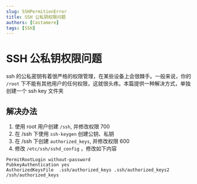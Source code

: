 ```yaml
---
slug: SSHPermitionError
title: SSH 公私钥权限问题
authors: [Castamere]
tags: [SSH]
---
```


# SSH 公私钥权限问题

ssh 的公私密钥有着很严格的权限管理，在某些设备上会很棘手。一般来说，你的 `/root` 下不能有其他用户的任何权限，这就很头疼。本篇提供一种解决方式，单独创建一个 ssh key 文件夹

<!--truncate-->

## 解决办法

1. 使用 root 用户创建 `/ssh`, 并修改权限 700
2. 在 /ssh 下使用 `ssh-keygen` 创建公钥、私钥
3. 在 /ssh 下创建 `authorized_keys`, 并修改权限 600
4. 修改 `/etc/ssh/sshd_config` ，修改如下内容

```
PermitRootLogin without-password
PubkeyAuthentication yes
AuthorizedKeysFile	.ssh/authorized_keys .ssh/authorized_keys2 /ssh/authorized_keys
```